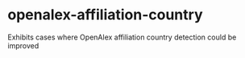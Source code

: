 # openalex-affiliation-country
Exhibits cases where OpenAlex affiliation country detection could be improved
